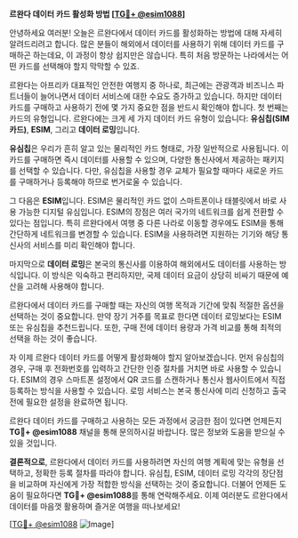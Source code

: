 **르완다 데이터 카드 활성화 방법 [[TG💪+ @esim1088](https://t.me/s/esim1088)]**

안녕하세요 여러분! 오늘은 르완다에서 데이터 카드를 활성화하는 방법에 대해 자세히 알려드리려고 합니다. 많은 분들이 해외에서 데이터를 사용하기 위해 데이터 카드를 구매하곤 하는데요, 이 과정이 항상 쉽지만은 않습니다. 특히 처음 방문하는 나라에서는 어떤 카드를 선택해야 할지 막막할 수 있죠.

르완다는 아프리카 대표적인 안전한 여행지 중 하나로, 최근에는 관광객과 비즈니스 파트너들이 늘어나면서 데이터 서비스에 대한 수요도 증가하고 있습니다. 하지만 데이터 카드를 구매하고 사용하기 전에 몇 가지 중요한 점을 반드시 확인해야 합니다. 첫 번째는 카드의 유형입니다. 르완다에는 크게 세 가지 데이터 카드 유형이 있습니다: **유심칩(SIM 카드)**, **ESIM**, 그리고 **데이터 로밍**입니다.

**유심칩**은 우리가 흔히 알고 있는 물리적인 카드 형태로, 가장 일반적으로 사용됩니다. 이 카드를 구매하면 즉시 데이터를 사용할 수 있으며, 다양한 통신사에서 제공하는 패키지를 선택할 수 있습니다. 다만, 유심칩을 사용할 경우 교체가 필요할 때마다 새로운 카드를 구매하거나 등록해야 하므로 번거로울 수 있습니다.

그 다음은 **ESIM**입니다. ESIM은 물리적인 카드 없이 스마트폰이나 태블릿에서 바로 사용 가능한 디지털 유심입니다. ESIM의 장점은 여러 국가의 네트워크를 쉽게 전환할 수 있다는 점입니다. 특히 르완다에서 여행 중 다른 나라로 이동할 경우에도 ESIM을 통해 간단하게 네트워크를 변경할 수 있습니다. ESIM을 사용하려면 지원하는 기기와 해당 통신사의 서비스를 미리 확인해야 합니다.

마지막으로 **데이터 로밍**은 본국의 통신사를 이용하여 해외에서도 데이터를 사용하는 방식입니다. 이 방식은 익숙하고 편리하지만, 국제 데이터 요금이 상당히 비싸기 때문에 예산을 고려해 사용해야 합니다.

르완다에서 데이터 카드를 구매할 때는 자신의 여행 목적과 기간에 맞춰 적절한 옵션을 선택하는 것이 중요합니다. 만약 장기 거주를 목표로 한다면 데이터 로밍보다는 ESIM 또는 유심칩을 추천드립니다. 또한, 구매 전에 데이터 용량과 가격 비교를 통해 최적의 선택을 하는 것이 좋습니다.

자 이제 르완다 데이터 카드를 어떻게 활성화해야 할지 알아보겠습니다. 먼저 유심칩의 경우, 구매 후 전화번호를 입력하고 간단한 인증 절차를 거치면 바로 사용할 수 있습니다. ESIM의 경우 스마트폰 설정에서 QR 코드를 스캔하거나 통신사 웹사이트에서 직접 등록하는 방식을 사용할 수 있습니다. 로밍 서비스는 본국 통신사에 미리 신청하고 출국 전에 필요한 설정을 완료하면 됩니다.

르완다 데이터 카드를 구매하고 사용하는 모든 과정에서 궁금한 점이 있다면 언제든지 **TG💪+ @esim1088** 채널을 통해 문의하시길 바랍니다. 많은 정보와 도움을 받으실 수 있을 것입니다.

**결론적으로**, 르완다에서 데이터 카드를 사용하려면 자신의 여행 계획에 맞는 유형을 선택하고, 정확한 등록 절차를 따라야 합니다. 유심칩, ESIM, 데이터 로밍 각각의 장단점을 비교하며 자신에게 가장 적합한 방식을 선택하는 것이 중요합니다. 더불어 언제든 도움이 필요하다면 **TG💪+ @esim1088**를 통해 연락해주세요. 이제 여러분도 르완다에서 데이터를 마음껏 활용하며 즐거운 여행을 떠나보세요!

[[TG💪+ @esim1088](https://t.me/s/esim1088) ![Image](https://i.postimg.cc/Y0z9fWf4/image.png)]